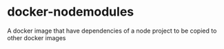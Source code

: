 # docker-nodemodules
A docker image that have dependencies of a node project to be copied to other docker images
